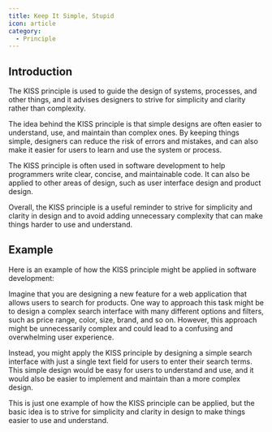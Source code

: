 ```yaml
---
title: Keep It Simple, Stupid
icon: article
category:
  - Principle
---
```


## Introduction

The KISS principle is used to guide the design of systems, processes, and other things, and it advises designers to strive for simplicity and clarity rather than complexity.

The idea behind the KISS principle is that simple designs are often easier to understand, use, and maintain than complex ones. By keeping things simple, designers can reduce the risk of errors and mistakes, and can also make it easier for users to learn and use the system or process.

The KISS principle is often used in software development to help programmers write clear, concise, and maintainable code. It can also be applied to other areas of design, such as user interface design and product design.

Overall, the KISS principle is a useful reminder to strive for simplicity and clarity in design and to avoid adding unnecessary complexity that can make things harder to use and understand.

## Example

Here is an example of how the KISS principle might be applied in software development:

Imagine that you are designing a new feature for a web application that allows users to search for products. One way to approach this task might be to design a complex search interface with many different options and filters, such as price range, color, size, brand, and so on. However, this approach might be unnecessarily complex and could lead to a confusing and overwhelming user experience.

Instead, you might apply the KISS principle by designing a simple search interface with just a single text field for users to enter their search terms. This simple design would be easy for users to understand and use, and it would also be easier to implement and maintain than a more complex design.

This is just one example of how the KISS principle can be applied, but the basic idea is to strive for simplicity and clarity in design to make things easier to use and understand.

